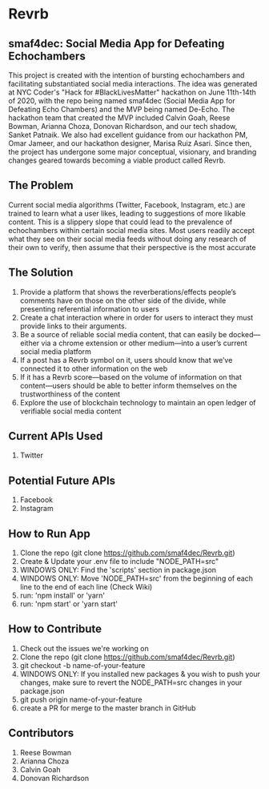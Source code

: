 # Revrb

## smaf4dec: Social Media App for Defeating Echochambers

This project is created with the intention of bursting echochambers and facilitating substantiated social media interactions. The idea was generated at NYC Coder's "Hack for #BlackLivesMatter" hackathon on June 11th-14th of 2020, with the repo being named smaf4dec (Social Media App for Defeating Echo Chambers) and the MVP being named De-Echo. The hackathon team that created the MVP included Calvin Goah, Reese Bowman, Arianna Choza, Donovan Richardson, and our tech shadow, Sanket Patnaik. We also had excellent guidance from our hackathon PM, Omar Jameer, and our hackathon designer, Marisa Ruiz Asari. Since then, the project has undergone some major conceptual, visionary, and branding changes geared towards becoming a viable product called Revrb.

## The Problem
Current social media algorithms (Twitter, Facebook, Instagram, etc.) are trained to learn what a user likes, leading to suggestions of more likable content. This is a slippery slope that could lead to the prevalence of echochambers within certain social media sites. Most users readily accept what they see on their social media feeds without doing any research of their own to verify, then assume that their perspective is the most accurate

## The Solution
1. Provide a platform that shows the reverberations/effects people’s comments have on those on the other side of the divide, while presenting referential information to users
1. Create a chat interaction where in order for users to interact they must provide links to their arguments.
1. Be a source of reliable social media content, that can easily be docked—either via a chrome extension or other medium—into a user’s current social media platform
1. If a post has a Revrb symbol on it, users should know that we’ve connected it to other information on the web
1. If it has a Revrb score—based on the volume of information on that content—users should be able to better inform themselves on the trustworthiness of the content
1. Explore the use of blockchain technology to maintain an open ledger of verifiable social media content

## Current APIs Used
1. Twitter

## Potential Future APIs
1. Facebook
1. Instagram

## How to Run App
1. Clone the repo (git clone https://github.com/smaf4dec/Revrb.git)
1. Create & Update your .env file to include "NODE_PATH=src"
1. WINDOWS ONLY: Find the 'scripts' section in package.json
1. WINDOWS ONLY: Move 'NODE_PATH=src' from the beginning of each line to the end of each line (Check Wiki)
1. run: 'npm install' or 'yarn'
1. run: 'npm start' or 'yarn start'
## How to Contribute
1. Check out the issues we're working on
1. Clone the repo (git clone https://github.com/smaf4dec/Revrb.git)
1. git checkout -b name-of-your-feature
1. WINDOWS ONLY: If you installed new packages & you wish to push your changes, make sure to revert the NODE_PATH=src changes in your package.json
1. git push origin name-of-your-feature
1. create a PR for merge to the master branch in GitHub
## Contributors
1. Reese Bowman
1. Arianna Choza
1. Calvin Goah
1. Donovan Richardson

